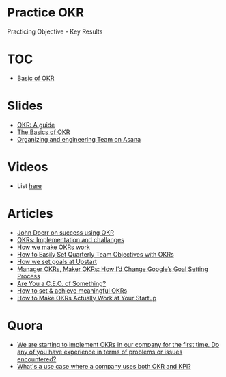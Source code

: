 # Practice OKR
Practicing Objective - Key Results

# TOC
- [Basic of OKR](https://github.com/domenicosolazzo/practice-okr/Basic.md)

# Slides
- [OKR: A guide](http://www.slideshare.net/mustansir78/guide-to-okr-objectives-key-results)
- [The Basics of OKR](http://www.slideshare.net/HenrikJanVanderPol/how-to-outperform-anyone-else-introduction-to-okr)
- [Organizing and engineering Team on Asana](http://www.slideshare.net/asana/organizing-an-engineering-team-using-asana)

# Videos
- List [here](https://github.com/domenicosolazzo/practice-okr/Videos.md)

# Articles
- [John Doerr on success using OKR](http://blog.betterworks.com/keys-okr-success-qa-john-doerr/)
- [OKRs: Implementation and challanges](https://blog.pusher.com/okrs-implementation-challenges/)
- [How we make OKRs work](https://blog.pusher.com/make-okrs-work/)
- [How to Easily Set Quarterly Team Objectives with OKRs](https://blog.pusher.com/how-to-set-quartely-okrs-for-your-teams/)
- [How we set goals at Upstart](http://blog.upstart.com/okrs-and-projects-how-we-set-goals-at-upstart/)
- [Manager OKRs, Maker OKRs: How I’d Change Google’s Goal Setting Process](http://hunterwalk.com/2013/03/01/manager-okrs-maker-okrs-how-id-change-googles-goal-setting-process/)
- [Are You a C.E.O. of Something?](http://www.nytimes.com/2010/01/31/business/31corner.html?pagewanted=2&_r=4&)
- [How to set & achieve meaningful OKRs](http://blog.kentonkivestu.com/goals-how-to-get-things-done)
- [How to Make OKRs Actually Work at Your Startup](http://firstround.com/review/How-to-Make-OKRs-Actually-Work-at-Your-Startup/)

# Quora
- [We are starting to implement OKRs in our company for the first time. Do any of you have experience in terms of problems or issues encountered?](http://www.quora.com/We-are-starting-to-implement-OKRs-in-our-company-for-the-first-time-Do-any-of-you-have-experience-in-terms-of-problems-or-issues-encountered)
- [What's a use case where a company uses both OKR and KPI?](http://www.quora.com/Whats-a-use-case-where-a-company-uses-both-OKR-and-KPI)
